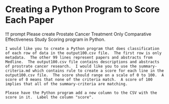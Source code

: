 # Creating a Python Program to Score Each Paper

!!! prompt
    Please create Prostate Cancer Treatment Only Comparative Effectiveness Study Scoring program in Python.

    I would like you to create a Python program that does classification of each row of data in the output100.csv file.  The first row is only metadata.  The other 99 lines represent papers and abstracts from Medline.  The output100.csv file contains descriptions and abstracts of prostrate cancer research.  I would like you to use the summary-criteria.md which contains rule to create a score for each line in the output100.csv file.  The score should range on a scale of 0 to 100.  A score of 0 means that none of the criteria match.  A score of 100 implies that all of the summary-criteria are matching.

    Please have the Python program add a new column to the CSV with the score in it.  Label the column "score".